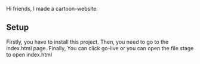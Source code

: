 Hi friends, I made a cartoon-website. 
## Setup
Firstly, you have to install this project.
Then, you need to go to the index.html page.
Finally, You can click go-live or you can open the file stage to  open index.html
